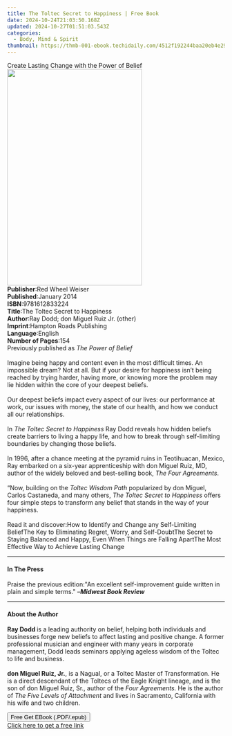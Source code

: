 ```yaml
---
title: The Toltec Secret to Happiness | Free Book
date: 2024-10-24T21:03:50.168Z
updated: 2024-10-27T01:51:03.543Z
categories:
  - Body, Mind & Spirit
thumbnail: https://thmb-001-ebook.techidaily.com/4512f192244baa20eb4e29ba2c286f7faa7b0569f1ba4f4e3e7b57b59959d19a.jpg
---
```

<main id="book-container">
  <div class="flex flex-col">
    <div class="book-brief flex-1 py-6 px-4 sm:p-6 md:py-10 md:px-8">
      <!-- brief-->
      <div class="book-brief-main">
        Create Lasting Change with the Power of Belief
      </div>
    </div>
    <div
      class="book-meta-info flex-1 grid gap-4 col-start-1 col-end-3 row-start-1 sm:mb-6 sm:grid-cols-4 lg:gap-6 lg:col-start-2 lg:row-end-6 lg:row-span-6 lg:mb-0"
    >
      <div
        class="book-meta-info-left place-content-center mt-4 p-4 text-sm leading-6 col-start-2 col-span-2 dark:text-slate-400"
      >
        <img
          class="w-full h-500 object-cover rounded-lg sm:h-255 sm:col-span-2 lg:col-span-full"
          src="https://img-001-ebook.techidaily.com/1498d89c0826a93889d81f928f995ed030339eae504c0680f4178aba32e9c637.jpg"
          alt=""
          width="312"
          height="500"
        />
      </div>
      <div
        class="book-meta-info-right mt-2 col-start-1 row-start-2 col-span-3 self-center"
      >
        <!-- meta data  -->
        <div class="flex flex-col px-4 md:px-8">
          <div class="flex-1">
            <strong>Publisher</strong>:<span class="px-2"
              >Red Wheel Weiser</span
            >
          </div>
          <div class="flex-1">
            <strong>Published</strong>:<span class="px-2">January 2014</span>
          </div>
          <div class="flex-1">
            <strong>ISBN</strong>:<span class="px-2">9781612833224</span>
          </div>
          <div class="flex-1">
            <strong>Title</strong>:<span class="px-2"
              >The Toltec Secret to Happiness</span
            >
          </div>
          <div class="flex-1">
            <strong>Author</strong>:<span class="px-2"
              >Ray Dodd; don Miguel Ruiz Jr. (other)</span
            >
          </div>
          <div class="flex-1">
            <strong>Imprint</strong>:<span class="px-2"
              >Hampton Roads Publishing</span
            >
          </div>
          <div class="flex-1">
            <strong>Language</strong>:<span class="px-2">English</span>
          </div>
          <div class="flex-1">
            <strong>Number of Pages</strong>:<span class="px-2">154</span>
          </div>
        </div>
      </div>
    </div>
    <div class="book-description flex-1 py-6 px-4 sm:p-6 md:py-10 md:px-8">
      <div class="book-description-main">
        <div accordion-content="" id="description">
          Previously published as<i>&nbsp;The Power of Belief</i
          ><br /><br />Imagine being happy and content even in the most
          difficult times. An impossible dream? Not at all. But if your desire
          for happiness isn’t being reached by trying harder, having more, or
          knowing more the problem may lie hidden within the core of your
          deepest beliefs.<br /><br />Our deepest beliefs impact every aspect of
          our lives: our performance at work, our issues with money, the state
          of our health, and how we conduct all our relationships.<br /><br />In&nbsp;<i
            >The Toltec Secret to Happiness</i
          >&nbsp;Ray Dodd reveals how hidden beliefs create barriers to living a
          happy life, and how to break through self-limiting boundaries by
          changing those beliefs.<br /><br />In 1996, after a chance meeting at
          the pyramid ruins in Teotihuacan, Mexico, Ray embarked on a six-year
          apprenticeship with don Miguel Ruiz, MD, author of the widely beloved
          and best-selling book,&nbsp;<i>The Four Agreements</i
          >.<br /><br />“Now, building on the&nbsp;<i
            >Toltec Wisdom Path&nbsp;</i
          >popularized by don Miguel, Carlos Castaneda, and many others,&nbsp;<i
            >The Toltec Secret to Happiness</i
          >&nbsp;offers four simple steps to transform any belief that stands in
          the way of your happiness.<br /><br />Read it and discover:How to
          Identify and Change any Self-Limiting BeliefThe Key to Eliminating
          Regret, Worry, and Self-DoubtThe Secret to Staying Balanced and Happy,
          Even When Things are Falling ApartThe Most Effective Way to Achieve
          Lasting Change
        </div>
        <div class="accordion-fader"></div>
      </div>
    </div>
    <div class="book-excerpts flex-1 py-6 px-4 sm:p-6 md:py-10 md:px-8">
      <!-- excerpts-->
      <div class="book-excerpts-main">
        <hr />
        <h4 class="placeholder placeholder-heading">
          <span>In The Press</span>
        </h4>
        <p>
          Praise the previous edition:"An excellent self-improvement guide
          written in plain and simple terms." –<i
            ><b>Midwest Book Review&nbsp;</b></i
          >
        </p>
      </div>
    </div>
    <div class="book-about-author flex-1 py-6 px-4 sm:p-6 md:py-10 md:px-8">
      <!-- about author-->
      <div class="book-main-author-main">
        <hr />
        <h4 class="placeholder placeholder-heading">
          <span>About the Author</span>
        </h4>
        <p>
          <b>Ray Dodd&nbsp;</b>is a leading authority on belief, helping both
          individuals and businesses forge new beliefs to affect lasting and
          positive change. A former professional musician and engineer with many
          years in corporate management, Dodd leads seminars applying ageless
          wisdom of the Toltec to life and business.&nbsp;<br /><br /><b
            >don Miguel Ruiz, Jr.</b
          >, is a Nagual, or a Toltec Master of Transformation. He is a direct
          descendant of the Toltecs of the Eagle Knight lineage, and is the son
          of don Miguel Ruiz, Sr., author of the&nbsp;<i
            >Four Agreements.&nbsp;</i
          >He is the author of<i>&nbsp;The Five Levels of Attachment&nbsp;</i
          >and&nbsp;lives in Sacramento, California with his wife and two
          children.
        </p>
      </div>
    </div>
    <div class="book-free-get flex-1 py-6 px-4 sm:p-6 md:py-10 md:px-8">
      <button
        id="btn-free-get"
        class="bg-blue-500 hover:bg-blue-700 text-white font-bold py-2 px-4 rounded"
      >
        Free Get EBook (.PDF/.epub)
      </button>
      <div id="countdown-display" class="px-2 text-lg mt-2"></div>
      <a
        id="free-link"
        class="hidden bg-blue-500 hover:bg-blue-700 text-white font-bold py-2 px-4 rounded"
        href="https://www.ebooks.com/en-us/book/1460727/the-toltec-secret-to-happiness/ray-dodd/"
        target="_blank"
        >Click here to get a free link</a
      >
    </div>
    <script>
      let countdownTime = 0;
      let countdownInterval = null;
      document
        .getElementById('btn-free-get')
        .addEventListener('click', startCountdown);
      function startCountdown() {
        countdownTime = new Date().getTime() + 60000 * 3;
        countdownInterval = setInterval(updateCountdown, 1000);
        document.getElementById('btn-free-get').disabled = true;
        document
          .getElementById('btn-free-get')
          .classList.add('bg-gray-500', 'cursor-not-allowed');
      }
      function updateCountdown() {
        let currentTime = new Date().getTime();
        let timeLeft = countdownTime - currentTime;
        let secondsLeft = Math.floor(timeLeft / 1000);
        document.getElementById('countdown-display').innerHTML =
          `Remaining time: ${secondsLeft} seconds.`;
        if (secondsLeft <= 0) {
          clearInterval(countdownInterval);
          document.getElementById('btn-free-get').classList.add('hidden');
          document.getElementById('free-link').classList.remove('hidden');
          document.getElementById('countdown-display').innerHTML = '';
        }
      }
    </script>
  </div>
</main>

<ins class="adsbygoogle"
      style="display:block"
      data-ad-client="ca-pub-7571918770474297"
      data-ad-slot="8358498916"
      data-ad-format="auto"
      data-full-width-responsive="true"></ins>
    